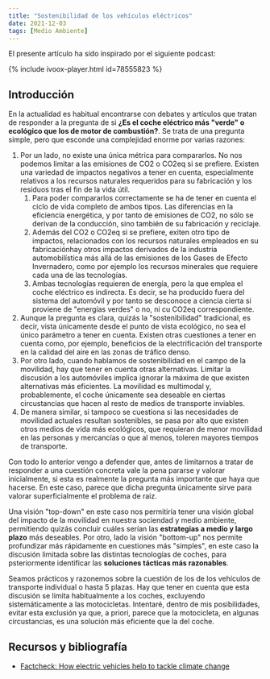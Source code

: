 ```yaml
---
title: "Sostenibilidad de los vehículos eléctricos"
date: 2021-12-03
tags: [Medio Ambiente]
---
```

El presente artículo ha sido inspirado por el siguiente podcast:

{% include ivoox-player.html id=78555823 %}

## Introducción
En la actualidad es habitual encontrarse con debates y artículos que tratan de responder a la pregunta de si **¿Es el coche eléctrico más "verde" o ecológico que los de motor de combustión?**. Se trata de una pregunta simple, pero que esconde una complejidad enorme por varias razones:
1. Por un lado, no existe una única métrica para compararlos. No nos podemos limitar a las emisiones de CO2 o CO2eq si se prefiere. Existen una variedad de impactos negativos a tener en cuenta, especialmente relativos a los recursos naturales requeridos para su fabricación y los residuos tras el fin de la vida útil.
	1. Para poder compararlos correctamente se ha de tener en cuenta el ciclo de vida completo de ambos tipos. Las diferencias en la eficiencia energética, y por tanto de emisiones de CO2, no sólo se derivan de la conducción, sino también de su fabricación y reciclaje. 
	2. Además del CO2 o CO2eq si se prefiere, exiten otro tipo de impactos, relacionados con los recursos naturales empleados en su fabricaciónhay otros impactos derivados de la industria automobilística más allá de las emisiones de los Gases de Efecto Invernadero, como por ejemplo los recursos minerales que requiere cada una de las tecnologías.
	3. Ambas tecnologías requieren de energía, pero la que emplea el coche eléctrico es indirecta. Es decir, se ha producido fuera del sistema del automóvil y por tanto se desconoce a ciencia cierta si proviene de "energías verdes" o no, ni cu CO2eq correspondiente. 
2. Aunque la pregunta es clara, quizás la "sostenibilidad" tradicional, es decir, vista únicamente desde el punto de vista ecológico, no sea el único parámetro a tener en cuenta. Existen otras cuestiones a tener en cuenta como, por ejemplo, beneficios de la electrificación del transporte en la calidad del aire en las zonas de tráfico denso.
3. Por otro lado, cuando hablamos de sostenibilidad en el campo de la movilidad, hay que tener en cuenta otras alternativas. Limitar la discusión a los automóviles implica ignorar la máxima de que existen alternativas más eficientes. La movilidad es multimodal y, probablemente, el coche únicamente sea deseable en ciertas circustancias que hacen al resto de medios de transporte inviables.
4. De manera similar, si tampoco se cuestiona si las necesidades de movilidad actuales resultan sostenibles, se pasa por alto que existen otros medios de vida más ecológicos, que requieran de menor movilidad en las personas y mercancías o que al menos, toleren mayores tiempos de transporte. 

Con todo lo anterior vengo a defender que, antes de limitarnos a tratar de responder a una cuestión concreta vale la pena pararse y valorar inicialmente, si esta es realmente la pregunta más importante que haya que hacerse. En este caso, parece que dicha pregunta únicamente sirve para valorar superficialmente el problema de raiz.

Una visión "top-down" en este caso nos permitiría tener una visión global del impacto de la movilidad en nuestra sociendad y medio ambiente, permitiendo quizás concluir cuáles serían las **estrategias a medio y largo plazo** más deseables. Por otro, lado la visión "bottom-up" nos permite profundizar más rápidamente en cuestiones más "simples", en este caso la discusión limitada sobre las distintas tecnologías de coches, para psteriormente identificar las **soluciones tácticas más razonables**.

Seamos prácticos y razonemos sobre la cuestión de los de los vehículos de transporte individual o hasta 5 plazas. Hay que tener en cuenta que esta discusión se limita habitualmente a los coches, excluyendo sistemáticamente a las motocicletas. Intentaré, dentro de mis posibilidades, evitar esta exclusión ya que, a priori, parece que la motocicleta, en algunas circustancias, es una solución más eficiente que la del coche.

## Recursos y bibliografía
- [Factcheck: How electric vehicles help to tackle climate change](https://www.carbonbrief.org/factcheck-how-electric-vehicles-help-to-tackle-climate-change)